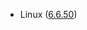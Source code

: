 - Linux ([6.6.50](https://git.kernel.org/pub/scm/linux/kernel/git/stable/linux.git/tag/?h=v6.6.50))
